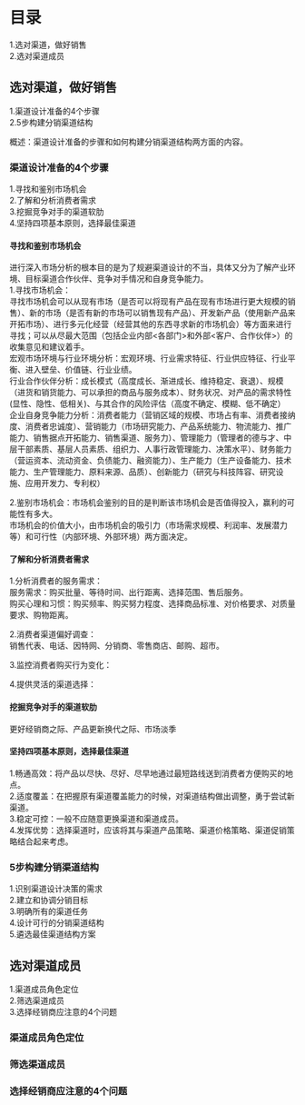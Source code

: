 # 目录
1.选对渠道，做好销售     
2.选对渠道成员      

## 选对渠道，做好销售
1.渠道设计准备的4个步骤     
2.5步构建分销渠道结构      

概述：渠道设计准备的步骤和如何构建分销渠道结构两方面的内容。   

### 渠道设计准备的4个步骤
1.寻找和鉴别市场机会      
2.了解和分析消费者需求     
3.挖掘竞争对手的渠道软肋     
4.坚持四项基本原则，选择最佳渠道     

#### 寻找和鉴别市场机会
进行深入市场分析的根本目的是为了规避渠道设计的不当，具体又分为了解产业环境、目标渠道合作伙伴、竞争对手情况和自身竞争能力。   
1.寻找市场机会：         
  寻找市场机会可以从现有市场（是否可以将现有产品在现有市场进行更大规模的销售）、新的市场（是否有新的市场可以销售现有产品）、开发新产品（使用新产品来开拓市场）、进行多元化经营（经营其他的东西寻求新的市场机会）等方面来进行寻找；可以从尽最大范围（包括企业内部<各部门>和外部<客户、合作伙伴>）的收集意见和建议着手。    
  宏观市场环境与行业环境分析：宏观环境、行业需求特征、行业供应特征、行业平衡、进入壁垒、价值链、行业业绩。    
  行业合作伙伴分析：成长模式（高度成长、渐进成长、维持稳定、衰退）、规模（进货和销货能力、可以承担的商品与服务成本）、财务状况、对产品的需求特性(显性、隐性、低相关)、与其合作的风险评估（高度不确定、模糊、低不确定）    
  企业自身竞争能力分析：消费者能力（营销区域的规模、市场占有率、消费者接纳度、消费者忠诚度）、营销能力（市场研究能力、产品系统能力、物流能力、推广能力、销售据点开拓能力、销售渠道、服务力）、管理能力（管理者的德与才、中层干部素质、基层人员素质、组织力、人事行政管理能力、决策水平）、财务能力（营运资本、流动资金、负债能力、融资能力）、生产能力（生产设备能力、技术能力、生产管理能力、原料来源、品质）、创新能力（研究与科技阵容、研究设施、应用开发力、专利权）    

2.鉴别市场机会：市场机会鉴别的目的是判断该市场机会是否值得投入，赢利的可能性有多大。    
  市场机会的价值大小，由市场机会的吸引力（市场需求规模、利润率、发展潜力等）和可行性（内部环境、外部环境）两方面决定。

#### 了解和分析消费者需求
1.分析消费者的服务需求：   
  服务需求：购买批量、等待时间、出行距离、选择范围、售后服务。   
  购买心理和习惯：购买频率、购买努力程度、选择商品标准、对价格要求、对质量要求、购物距离。  
  
2.消费者渠道偏好调查：   
  销售代表、电话、因特网、分销商、零售商店、邮购、超市。  
  
3.监控消费者购买行为变化：

4.提供灵活的渠道选择：   
#### 挖掘竞争对手的渠道软肋
更好经销商之际、产品更新换代之际、市场淡季

#### 坚持四项基本原则，选择最佳渠道
1.畅通高效：将产品以尽快、尽好、尽早地通过最短路线送到消费者方便购买的地点。    
2.适度覆盖：在把握原有渠道覆盖能力的时候，对渠道结构做出调整，勇于尝试新渠道。    
3.稳定可控：一般不应随意更换渠道和渠道成员。    
4.发挥优势：选择渠道时，应该将其与渠道产品策略、渠道价格策略、渠道促销策略结合起来考虑。   

### 5步构建分销渠道结构
1.识别渠道设计决策的需求    
2.建立和协调分销目标   
3.明确所有的渠道任务   
4.设计可行的分销渠道结构   
5.遴选最佳渠道结构方案   

## 选对渠道成员
1.渠道成员角色定位      
2.筛选渠道成员     
3.选择经销商应注意的4个问题      

### 渠道成员角色定位
### 筛选渠道成员
### 选择经销商应注意的4个问题
